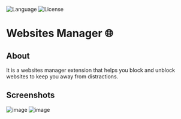 ![Language](https://img.shields.io/badge/language-JavaScript%20-yellow.svg)
![License](https://img.shields.io/badge/License-GPL&ndash;3.0%20-purple.svg)

# Websites Manager 🌐

## About
It is a websites manager extension that helps you block and unblock websites to keep you away from distractions.

## Screenshots
![image](https://user-images.githubusercontent.com/58489322/171550878-40e69ca4-1c74-451d-97c4-f5a819e39eb5.png)
![image](https://user-images.githubusercontent.com/58489322/171550791-c1443b78-cb9b-4e3b-8ad9-b4d3656f0435.png)

